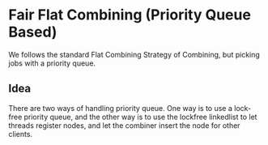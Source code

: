 # Fair Flat Combining (Priority Queue Based)

We follows the standard Flat Combining Strategy of Combining, but picking jobs with a priority queue.

## Idea

There are two ways of handling priority queue. One way is to use a lock-free priority queue, and the other way is to use the lockfree linkedlist to let threads register nodes, and let the combiner insert the node for other clients. 